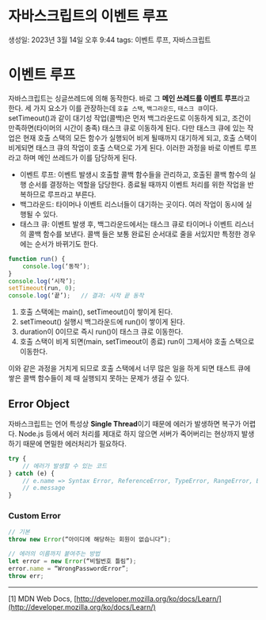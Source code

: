 # 자바스크립트의 이벤트 루프

생성일: 2023년 3월 14일 오후 9:44
tags: 이벤트 루프, 자바스크립트

# 이벤트 루프

자바스크립트는 싱글쓰레드에 의해 동작한다. 바로 그 **메인 쓰레드를 이벤트 루프**라고 한다. 세 가지 요소가 이를 관장하는데 `호출 스택`, `백그라운드`, `태스크 큐`이다. setTimeout()과 같이 대기성 작업(콜백)은 먼저 백그라운드로 이동하게 되고, 조건이 만족하면(타이머의 시간이 충족) 태스크 큐로 이동하게 된다. 다만 태스크 큐에 있는 작업은 현재 호출 스택의 모든 함수가 실행되어 비게 될때까지 대기하게 되고, 호출 스택이 비게되면 태스크 큐의 작업이 호출 스택으로 가게 된다. 이러한 과정을 바로 이벤트 루프라고 하며 메인 쓰레드가 이를 담당하게 된다.

- 이벤트 루프: 이벤트 발생시 호출할 콜백 함수들을 관리하고, 호출된 콜백 함수의 실행 순서를 결정하는 역할을 담당한다. 종료될 때까지 이벤트 처리를 위한 작업을 반복하므로 루프라고 부른다.
- 백그라운드: 타이머나 이벤트 리스너들이 대기하는 곳이다. 여러 작업이 동시에 실행될 수 있다.
- 태스크 큐: 이벤트 발생 후, 백그라운드에서는 태스크 큐로 타이머나 이벤트 리스너의 콜백 함수를 보낸다. 콜백 들은 보통 완료된 순서대로 줄을 서있지만 특정한 경우에는 순서가 바뀌기도 한다.

```jsx
function run() {
	console.log(‘동작’);
}
console.log(‘시작’);
setTimeout(run, 0);
console.log(‘끝’);	// 결과: 시작 끝 동작
```

1. 호출 스택에는 main(), setTimeout()이 쌓이게 된다.
2. setTimeout() 실행시 백그라운드에 run()이 쌓이게 된다.
3. duration이 0이므로 즉시 run()이 태스크 큐로 이동한다.
4. 호출 스택이 비게 되면(main, setTimeout이 종료) run이 그제서야 호출 스택으로 이동한다.

이와 같은 과정을 거치게 되므로 호출 스택에서 너무 많은 일을 하게 되면 태스트 큐에 쌓은 콜백 함수들이 제 때 실행되지 못하는 문제가 생길 수 있다.

## Error Object

자바스크립트는 언어 특성상 **Single Thread**이기 때문에 에러가 발생하면 복구가 어렵다. Node.js 등에서 에러 처리를 제대로 하지 않으면 서버가 죽어버리는 현상까지 발생하기 때문에 면밀한 에러처리가 필요하다.

```jsx
try {
	// 에러가 발생할 수 있는 코드
} catch (e) {
	// e.name => Syntax Error, ReferenceError, TypeError, RangeError, EvalError, URIError
	// e.message
}
```

### Custom Error

```jsx
// 기본
throw new Error(“아이디에 해당하는 회원이 없습니다”);

// 에러의 이름까지 붙여주는 방법
let error = new Error(“비밀번호 틀림”);
error.name = “WrongPasswordError”;
throw err;
```

---

[1] MDN Web Docs, [http://developer.mozilla.org/ko/docs/Learn/](http://developer.mozilla.org/ko/docs/Learn/)